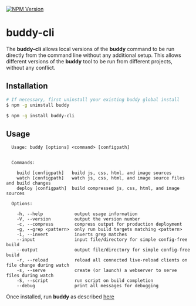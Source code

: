 [![NPM Version](https://img.shields.io/npm/v/buddy-cli.svg?style=flat)](https://npmjs.org/package/buddy-cli)

# buddy-cli

The **buddy-cli** allows local versions of the **buddy** command to be run directly from the command line without any additional setup. This allows different versions of the **buddy** tool to be run from different projects, without any conflict.

## Installation

```bash
# If necessary, first uninstall your existing buddy global install
$ npm -g uninstall buddy

$ npm -g install buddy-cli
```

## Usage

```text
  Usage: buddy [options] <command> [configpath]


  Commands:

    build [configpath]   build js, css, html, and image sources
    watch [configpath]   watch js, css, html, and image source files and build changes
    deploy [configpath]  build compressed js, css, html, and image sources

  Options:

    -h, --help            output usage information
    -V, --version         output the version number
    -c, --compress        compress output for production deployment
    -g, --grep <pattern>  only run build targets matching <pattern>
    -i, --invert          inverts grep matches
    --input               input file/directory for simple config-free build
    --output              output file/directory for simple config-free build
    -r, --reload          reload all connected live-reload clients on file change during watch
    -s, --serve           create (or launch) a webserver to serve files during watch
    -S, --script          run script on build completion
    --debug               print all messages for debugging
```

Once installed, run **buddy** as described [here](https://github.com/popeindustries/buddy#readme)
